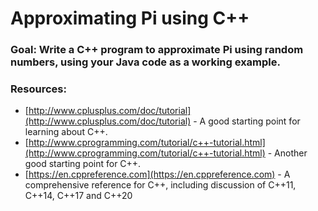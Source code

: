 # Approximating Pi using C++

### Goal: Write a C++ program to approximate Pi using random numbers, using your Java code as a working example.

### Resources:
- [http://www.cplusplus.com/doc/tutorial](http://www.cplusplus.com/doc/tutorial) - A good starting point for learning about C++.
- [http://www.cprogramming.com/tutorial/c++-tutorial.html](http://www.cprogramming.com/tutorial/c++-tutorial.html) - Another good starting point for C++.
- [https://en.cppreference.com](https://en.cppreference.com) - A comprehensive reference for C++, including discussion of C++11, C++14, C++17 and C++20

